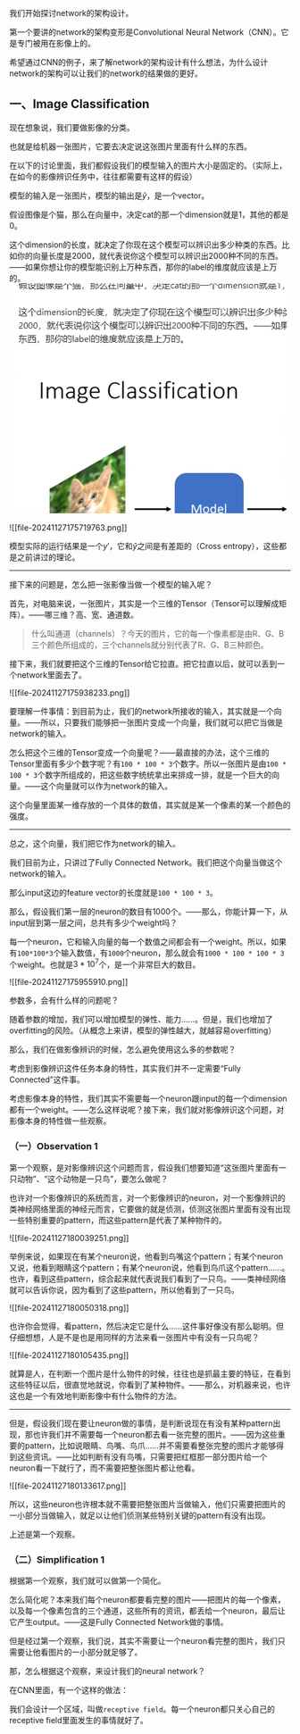 我们开始探讨network的架构设计。

第一个要讲的network的架构变形是Convolutional Neural Network（CNN）。它是专门被用在影像上的。

希望通过CNN的例子，来了解network的架构设计有什么想法，为什么设计network的架构可以让我们的network的结果做的更好。

## 一、Image Classification

现在想象说，我们要做影像的分类。

也就是给机器一张图片，它要去决定说这张图片里面有什么样的东西。

在以下的讨论里面，我们都假设我们的模型输入的图片大小是固定的。（实际上，在如今的影像辨识任务中，往往都需要有这样的假设）

模型的输入是一张图片，模型的输出是$\hat y$，是一个vector。

假设图像是个猫，那么在向量中，决定cat的那一个dimension就是1，其他的都是0。

这个dimension的长度，就决定了你现在这个模型可以辨识出多少种类的东西。比如你的向量长度是2000，就代表说你这个模型可以辨识出2000种不同的东西。——如果你想让你的模型能识别上万种东西，那你的label的维度就应该是上万的。
![](assets/卷积神经网络CNN/file-20241127181731586.png)

![[file-20241127175719763.png]]

模型实际的运行结果是一个$y'$，它和$\hat y$之间是有差距的（Cross entropy），这些都是之前讲过的理论。

---

接下来的问题是，怎么把一张影像当做一个模型的输入呢？

首先，对电脑来说，一张图片，其实是一个三维的Tensor（Tensor可以理解成矩阵）。——哪三维？高、宽、通道数。

> 什么叫通道（channels）？今天的图片，它的每一个像素都是由R、G、B三个颜色所组成的，三个channels就分别代表了R、G、B三种颜色。

接下来，我们就要把这个三维的Tensor给它拉直。把它拉直以后，就可以丢到一个network里面去了。

![[file-20241127175938233.png]]

要理解一件事情：到目前为止，我们的network所接收的输入，其实就是一个向量。——所以，只要我们能够把一张图片变成一个向量，我们就可以把它当做是network的输入。

怎么把这个三维的Tensor变成一个向量呢？——最直接的办法，这个三维的Tensor里面有多少个数字呢？有`100 * 100 * 3`个数字。所以一张图片是由`100 * 100 * 3`个数字所组成的，把这些数字统统拿出来排成一排，就是一个巨大的向量。——这个向量就可以作为network的输入。

这个向量里面某一维存放的一个具体的数值，其实就是某一个像素的某一个颜色的强度。

---

总之，这个向量，我们把它作为network的输入。

我们目前为止，只讲过了Fully Connected Network。我们把这个向量当做这个network的输入。

那么input这边的feature vector的长度就是`100 * 100 * 3`。

那么，假设我们第一层的neuron的数目有1000个。——那么，你能计算一下，从input层到第一层之间，总共有多少个weight吗？

每一个neuron，它和输入向量的每一个数值之间都会有一个weight。所以，如果有`100*100*3`个输入数值，有`1000`个neuron，那么就会有`1000 * 100 * 100 * 3`个weight。也就是$3*10^7$个，是一个非常巨大的数目。

![[file-20241127175955910.png]]

参数多，会有什么样的问题呢？

随着参数的增加，我们可以增加模型的弹性、能力……。但是，我们也增加了overfitting的风险。（从概念上来讲，模型的弹性越大，就越容易overfitting）

那么，我们在做影像辨识的时候，怎么避免使用这么多的参数呢？

考虑到影像辨识这件任务本身的特性，其实我们并不一定需要“Fully Connected”这件事。

考虑影像本身的特性，我们其实不需要每一个neuron跟input的每一个dimension都有一个weight。——怎么这样说呢？接下来，我们就对影像辨识这个问题，对影像本身的特性做一些观察。

### （一）Observation 1

第一个观察，是对影像辨识这个问题而言，假设我们想要知道“这张图片里面有一只动物”、“这个动物是一只鸟”，要怎么做呢？

也许对一个影像辨识的系统而言，对一个影像辨识的neuron，对一个影像辨识的类神经网络里面的神经元而言，它要做的就是侦测，侦测这张图片里面有没有出现一些特别重要的pattern，而这些pattern是代表了某种物件的。

![[file-20241127180039251.png]]

举例来说，如果现在有某个neuron说，他看到鸟嘴这个pattern；有某个neuron又说，他看到眼睛这个pattern；有某个neuron说，他看到鸟爪这个pattern……。也许，看到这些pattern，综合起来就代表说我们看到了一只鸟。——类神经网络就可以告诉你说，因为看到了这些pattern，所以他看到了一只鸟。

![[file-20241127180050318.png]]

也许你会觉得，看pattern，然后决定它是什么……这件事好像没有那么聪明。但仔细想想，人是不是也是用同样的方法来看一张图片中有没有一只鸟呢？

![[file-20241127180105435.png]]

就算是人，在判断一个图片是什么物件的时候，往往也是抓最主要的特征，在看到这些特征以后，很直觉地就说，你看到了某种物件。——那么，对机器来说，也许这也是一个有效地判断影像中有什么物件的方法。

---

但是，假设我们现在要让neuron做的事情，是判断说现在有没有某种pattern出现，那也许我们并不需要每一个neuron都去看一张完整的图片。——因为这些重要的pattern，比如说眼睛、鸟嘴、鸟爪……并不需要看整张完整的图片才能够得到这些资讯。——比如判断有没有鸟嘴，只需要把红框那一部分图片给一个neuron看一下就行了，而不需要把整张图片都让他看。

![[file-20241127180133617.png]]

所以，这些neuron也许根本就不需要把整张图片当做输入，他们只需要把图片的一小部分当做输入，就足以让他们侦测某些特别关键的pattern有没有出现。

上述是第一个观察。

### （二）Simplification 1

根据第一个观察，我们就可以做第一个简化。

怎么简化呢？本来我们每个neuron都要看完整的图片——把图片的每一个像素，以及每一个像素包含的三个通道，这些所有的资讯，都丢给一个neuron，最后让它产生output。——这是Fully Connected Network做的事情。

但是经过第一个观察，我们说，其实不需要让一个neuron看完整的图片，我们只需要让他看图片的一小部分就足够了。

那，怎么根据这个观察，来设计我们的neural network？

在CNN里面，有一个这样的做法：

我们会设计一个区域，叫做`receptive field`。每一个neuron都只关心自己的receptive field里面发生的事情就好了。

